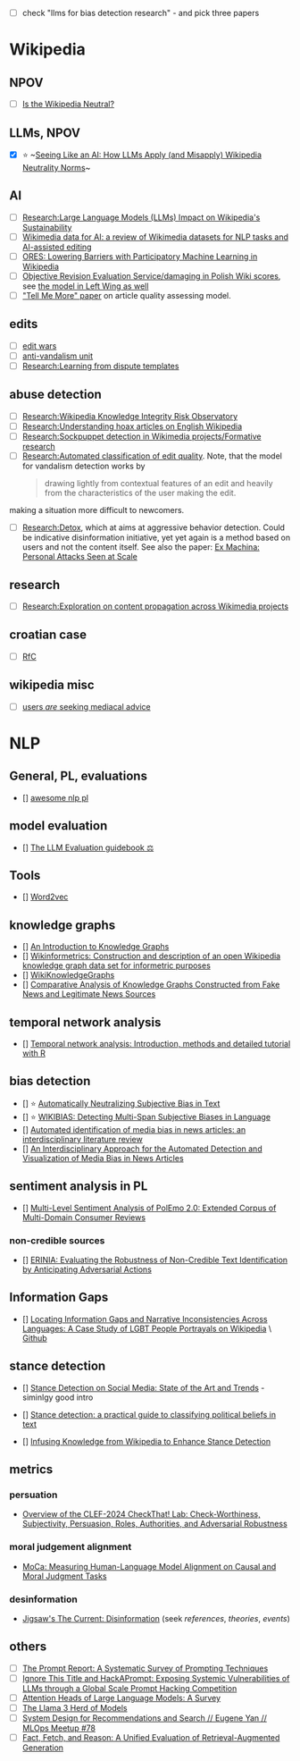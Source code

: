 - [ ] check "llms for bias detection research" - and pick three papers

# Wikipedia

## NPOV

- [ ] [Is the Wikipedia Neutral?](https://reagle.org/joseph/2005/06/neutrality.html)

## LLMs, NPOV

- [x] ⭐ ~[Seeing Like an AI: How LLMs Apply (and Misapply) Wikipedia Neutrality Norms](https://arxiv.org/abs/2407.04183)~

## AI

- [ ] [Research:Large Language Models (LLMs) Impact on Wikipedia's Sustainability](<https://meta.wikimedia.org/wiki/Research:Large_Language_Models_(LLMs)_Impact_on_Wikipedia%27s_Sustainability>)
- [ ] [Wikimedia data for AI: a review of Wikimedia datasets for NLP tasks and AI-assisted editing](https://arxiv.org/abs/2410.08918)
- [ ] [ORES: Lowering Barriers with Participatory Machine Learning in Wikipedia](https://arxiv.org/abs/1909.05189)
- [ ] [Objective Revision Evaluation Service/damaging in Polish Wiki scores](<https://meta.wikimedia.org/wiki/Objective_Revision_Evaluation_Service/damaging#Polish_Wikipedia_(plwiki)>), see [the model in Left Wing as well](https://analytics.wikimedia.org/published/wmf-ml-models/damaging/plwiki/20220214171806/)
- [ ] ["Tell Me More" paper](https://grouplens.org/site-content/uploads/2013/09/wikisym2013_warnckewang-cosley-riedl.pdf) on article quality assessing model.

## edits

- [ ] [edit wars](https://en.wikipedia.org/wiki/Wikipedia:Edit_warring#The_three-revert_rule)
- [ ] [anti-vandalism unit](https://en.wikipedia.org/wiki/Wikipedia:Counter-Vandalism_Unit)
- [ ] [Research:Learning from dispute templates](https://meta.wikimedia.org/wiki/Research:Learning_from_dispute_templates)

## abuse detection

- [ ] [Research:Wikipedia Knowledge Integrity Risk Observatory](https://meta.wikimedia.org/wiki/Research:Wikipedia_Knowledge_Integrity_Risk_Observatory)
- [ ] [Research:Understanding hoax articles on English Wikipedia](https://meta.wikimedia.org/wiki/Research:Understanding_hoax_articles_on_English_Wikipedia)
- [ ] [Research:Sockpuppet detection in Wikimedia projects/Formative research](https://meta.wikimedia.org/wiki/Research:Sockpuppet_detection_in_Wikimedia_projects/Formative_research#Short_literature_review)
- [ ] [Research:Automated classification of edit quality](https://meta.wikimedia.org/wiki/Research:Automated_classification_of_edit_quality). Note, that the model for vandalism detection works by
  > drawing lightly from contextual features of an edit and heavily from the characteristics of the user making the edit.

making a situation more difficult to newcomers.

- [ ] [Research:Detox](https://meta.wikimedia.org/wiki/Research:Detox), which at aims at aggressive behavior detection. Could be indicative disinformation initiative, yet yet again is a method based on users and not the content itself. See also the paper: [Ex Machina: Personal Attacks Seen at Scale](https://arxiv.org/abs/1610.08914)

## research

- [ ] [Research:Exploration on content propagation across Wikimedia projects](https://meta.wikimedia.org/wiki/Research:Exploration_on_content_propagation_across_Wikimedia_projects)

## croatian case

- [ ] [RfC](https://meta.wikimedia.org/wiki/Requests_for_comment/Site-wide_administrator_abuse_and_WP:PILLARS_violations_on_the_Croatian_Wikipedia)

## wikipedia misc

- [ ] [users _are_ seeking mediacal advice](https://meta.wikimedia.org/wiki/Research:Investigating_Wikipedia%27s_role_as_a_gateway_to_medical_content)

# NLP

## General, PL, evaluations

- [] [awesome nlp pl](https://github.com/ksopyla/awesome-nlp-polish?tab=readme-ov-file)

## model evaluation

- [] [The LLM Evaluation guidebook ⚖️](https://github.com/huggingface/evaluation-guidebook)

## Tools

- [] [Word2vec](https://en.wikipedia.org/wiki/Word2vec)

## knowledge graphs

- [] [An Introduction to Knowledge Graphs](https://ai.stanford.edu/blog/introduction-to-knowledge-graphs/)
- [] [Wikinformetrics: Construction and description of an open Wikipedia knowledge graph data set for informetric purposes](https://direct.mit.edu/qss/article-pdf/3/4/931/2070779/qss_a_00226.pdf)
- [] [WikiKnowledgeGraphs](https://github.com/nateburley/WikiKnowledgeGraphs)
- [] [Comparative Analysis of Knowledge Graphs Constructed from Fake News and Legitimate News Sources](https://wikiworkshop.org/papers/comparative-analysis-of-knowledge-graphs-constructed-from-fake-news-and-legitimate-news-sources.pdf)

## temporal network analysis

- [] [Temporal network analysis: Introduction, methods and detailed tutorial with R](https://arxiv.org/pdf/2307.12339)

## bias detection

- [] ⭐ [Automatically Neutralizing Subjective Bias in Text](https://arxiv.org/pdf/1911.09709)
- [] ⭐ [WIKIBIAS: Detecting Multi-Span Subjective Biases in Language](https://cocoxu.github.io/files/EMNLP2021findings_WikiBias.pdf)
- [] [Automated identification of media bias in news articles: an interdisciplinary literature review](https://link.springer.com/article/10.1007/s00799-018-0261-y)
- [] [An Interdisciplinary Approach for the Automated Detection and Visualization of Media Bias in News Articles](https://arxiv.org/pdf/2112.13352)

## sentiment analysis in PL

- [] [Multi-Level Sentiment Analysis of PolEmo 2.0: Extended Corpus of Multi-Domain Consumer Reviews](https://aclanthology.org/K19-1092.pdf)

### non-credible sources

- [] [ERINIA: Evaluating the Robustness of Non-Credible Text Identification by Anticipating Adversarial Actions](https://ceur-ws.org/Vol-3525/paper5.pdf)

## Information Gaps

- [] [Locating Information Gaps and Narrative Inconsistencies Across Languages: A Case Study of LGBT People Portrayals on Wikipedia](https://arxiv.org/pdf/2410.04282) \ [Github](https://github.com/smfsamir/infogap)

## stance detection

- [] [Stance Detection on Social Media: State of the Art and Trends](https://arxiv.org/pdf/2006.03644) - siminlgy good intro
- [] [Stance detection: a practical guide to classifying political beliefs in text](https://www.cambridge.org/core/services/aop-cambridge-core/content/view/E227E746BD7D9751526DA0EC2C378787/S2049847024000359a.pdf/stance-detection-a-practical-guide-to-classifying-political-beliefs-in-text.pdf)

- [] [Infusing Knowledge from Wikipedia to Enhance Stance Detection](https://arxiv.org/pdf/2204.03839v1)

## metrics

### persuation

- [Overview of the CLEF-2024 CheckThat! Lab: Check-Worthiness, Subjectivity, Persuasion, Roles, Authorities, and Adversarial Robustness](https://link.springer.com/chapter/10.1007/978-3-031-71908-0_2)

### moral judgement alignment

- [MoCa: Measuring Human-Language Model Alignment on Causal and Moral Judgment Tasks](https://web.stanford.edu/~cpiech/bio/papers/moca.pdf)

### desinformation

- [Jigsaw's The Current: Disinformation](https://current.withgoogle.com/the-current/disinformation/) (seek _references_, _theories_, _events_)

## others

- [ ] [The Prompt Report: A Systematic Survey of Prompting Techniques](https://arxiv.org/pdf/2406.06608)
- [ ] [Ignore This Title and HackAPrompt: Exposing Systemic Vulnerabilities of LLMs through a Global Scale Prompt Hacking Competition](https://arxiv.org/abs/2311.16119)
- [ ] [Attention Heads of Large Language Models: A Survey](https://arxiv.org/pdf/2409.03752)
- [ ] [The Llama 3 Herd of Models](https://arxiv.org/pdf/2407.21783)
- [ ] [System Design for Recommendations and Search // Eugene Yan // MLOps Meetup #78](https://www.youtube.com/watch?v=lh9CNRDqKBk)
- [ ] [Fact, Fetch, and Reason: A Unified Evaluation of Retrieval-Augmented Generation](https://arxiv.org/abs/2409.12941)
